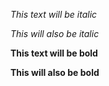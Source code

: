 *This text will be italic*

_This will also be italic_

**This text will be bold**

__This will also be bold__
